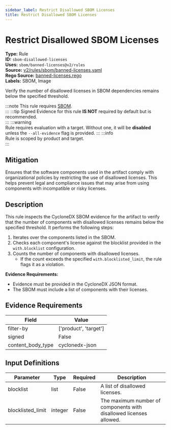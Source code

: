 ```yaml
---
sidebar_label: Restrict Disallowed SBOM Licenses
title: Restrict Disallowed SBOM Licenses
---  
```

# Restrict Disallowed SBOM Licenses  
**Type:** Rule  
**ID:** `sbom-disallowed-licenses`  
**Uses:** `sbom/banned-licenses@v2/rules`  
**Source:** [v2/rules/sbom/banned-licenses.yaml](https://github.com/scribe-public/sample-policies/blob/main/v2/rules/sbom/banned-licenses.yaml)  
**Rego Source:** [banned-licenses.rego](https://github.com/scribe-public/sample-policies/blob/main/v2/rules/sbom/banned-licenses.rego)  
**Labels:** SBOM, Image  

Verify the number of disallowed licenses in SBOM dependencies remains below the specified threshold.

:::note 
This rule requires [SBOM](https://scribe-security.netlify.app/docs/valint/sbom).  
::: 
:::tip 
Signed Evidence for this rule **IS NOT** required by default but is recommended.  
::: 
:::warning  
Rule requires evaluation with a target. Without one, it will be **disabled** unless the `--all-evidence` flag is provided.
::: 
:::info  
Rule is scoped by product and target.  
:::  

## Mitigation  
Ensures that the software components used in the artifact comply with organizational policies by restricting the use of disallowed licenses. This helps prevent legal and compliance issues that may arise from using components with incompatible or risky licenses.



## Description  
This rule inspects the CycloneDX SBOM evidence for the artifact to verify that the number of components with disallowed licenses
remains below the specified threshold. It performs the following steps:

1. Iterates over the components listed in the SBOM.
2. Checks each component's license against the blocklist provided in the `with.blocklist` configuration.
3. Counts the number of components with disallowed licenses.
   - If the count exceeds the specified `with.blocklisted_limit`, the rule flags it as a violation.

**Evidence Requirements:**
- Evidence must be provided in the CycloneDX JSON format.
- The SBOM must include a list of components with their licenses.


## Evidence Requirements  
| Field | Value |
|-------|-------|
| filter-by | ['product', 'target'] |
| signed | False |
| content_body_type | cyclonedx-json |

## Input Definitions  
| Parameter | Type | Required | Description |
|-----------|------|----------|-------------|
| blocklist | list | False | A list of disallowed licenses. |
| blocklisted_limit | integer | False | The maximum number of components with disallowed licenses allowed. |

